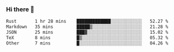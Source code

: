 ### Hi there 👋

<!--
**WShiBin/WShiBin** is a ✨ _special_ ✨ repository because its `README.md` (this file) appears on your GitHub profile.

Here are some ideas to get you started:

- 🔭 I’m currently working on ...
- 🌱 I’m currently learning ...
- 👯 I’m looking to collaborate on ...
- 🤔 I’m looking for help with ...
- 💬 Ask me about ...
- 📫 How to reach me: ...
- 😄 Pronouns: ...
- ⚡ Fun fact: ...
-->

<!--START_SECTION:waka-->

```txt
Rust       1 hr 28 mins    █████████████░░░░░░░░░░░░   52.27 %
Markdown   35 mins         █████▒░░░░░░░░░░░░░░░░░░░   21.28 %
JSON       25 mins         ███▓░░░░░░░░░░░░░░░░░░░░░   15.02 %
TeX        8 mins          █▒░░░░░░░░░░░░░░░░░░░░░░░   05.32 %
Other      7 mins          █░░░░░░░░░░░░░░░░░░░░░░░░   04.26 %
```

<!--END_SECTION:waka-->
